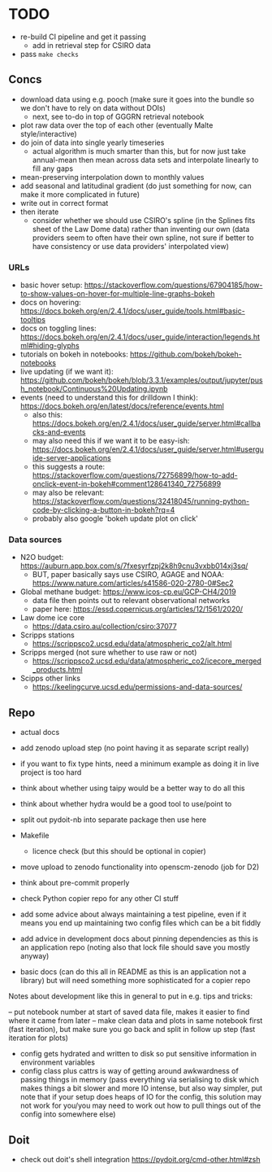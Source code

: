 # TODO

- re-build CI pipeline and get it passing
    - add in retrieval step for CSIRO data
- pass `make checks`

## Concs

- download data using e.g. pooch (make sure it goes into the bundle so we don't have to rely on data without DOIs)
    - next, see to-do in top of GGGRN retrieval notebook
- plot raw data over the top of each other (eventually Malte style/interactive)
- do join of data into single yearly timeseries
    - actual algorithm is much smarter than this, but for now just take annual-mean then mean across data sets and interpolate linearly to fill any gaps
- mean-preserving interpolation down to monthly values
- add seasonal and latitudinal gradient (do just something for now, can make it more complicated in future)
- write out in correct format
- then iterate
    - consider whether we should use CSIRO's spline (in the Splines fits sheet of the Law Dome data) rather than inventing our own (data providers seem to often have their own spline, not sure if better to have consistency or use data providers' interpolated view)

### URLs

- basic hover setup: https://stackoverflow.com/questions/67904185/how-to-show-values-on-hover-for-multiple-line-graphs-bokeh
- docs on hovering: https://docs.bokeh.org/en/2.4.1/docs/user_guide/tools.html#basic-tooltips
- docs on toggling lines: https://docs.bokeh.org/en/2.4.1/docs/user_guide/interaction/legends.html#hiding-glyphs
- tutorials on bokeh in notebooks: https://github.com/bokeh/bokeh-notebooks
- live updating (if we want it): https://github.com/bokeh/bokeh/blob/3.3.1/examples/output/jupyter/push_notebook/Continuous%20Updating.ipynb
- events (need to understand this for drilldown I think): https://docs.bokeh.org/en/latest/docs/reference/events.html
    - also this: https://docs.bokeh.org/en/2.4.1/docs/user_guide/server.html#callbacks-and-events
    - may also need this if we want it to be easy-ish: https://docs.bokeh.org/en/2.4.1/docs/user_guide/server.html#userguide-server-applications
    - this suggests a route: https://stackoverflow.com/questions/72756899/how-to-add-onclick-event-in-bokeh#comment128641340_72756899
    - may also be relevant: https://stackoverflow.com/questions/32418045/running-python-code-by-clicking-a-button-in-bokeh?rq=4
    - probably also google 'bokeh update plot on click'

### Data sources

- N2O budget: https://auburn.app.box.com/s/7fxesyrfzpj2k8h9cnu3vxbb014xj3sq/
    - BUT, paper basically says use CSIRO, AGAGE and NOAA: https://www.nature.com/articles/s41586-020-2780-0#Sec2
- Global methane budget: https://www.icos-cp.eu/GCP-CH4/2019
    - data file then points out to relevant observational networks
    - paper here: https://essd.copernicus.org/articles/12/1561/2020/
- Law dome ice core
    - https://data.csiro.au/collection/csiro:37077
- Scripps stations
    - https://scrippsco2.ucsd.edu/data/atmospheric_co2/alt.html
- Scripps merged (not sure whether to use raw or not)
    - https://scrippsco2.ucsd.edu/data/atmospheric_co2/icecore_merged_products.html
- Scipps other links
    - https://keelingcurve.ucsd.edu/permissions-and-data-sources/

## Repo

- actual docs
- add zenodo upload step (no point having it as separate script really)
- if you want to fix type hints, need a minimum example as doing it in live project is too hard

- think about whether using taipy would be a better way to do all this
- think about whether hydra would be a good tool to use/point to

- split out pydoit-nb into separate package then use here
- Makefile
    - licence check (but this should be optional in copier)
- move upload to zenodo functionality into openscm-zenodo (job for D2)
- think about pre-commit properly
- check Python copier repo for any other CI stuff
- add some advice about always maintaining a test pipeline, even if it means you end up maintaining two config files which can be a bit fiddly
- add advice in development docs about pinning dependencies as this is an application repo (noting also that lock file should save you mostly anyway)
- basic docs (can do this all in README as this is an application not a library) but will need something more sophisticated for a copier repo

Notes about development like this in general to put in e.g. tips and tricks:

– put notebook number at start of saved data file, makes it easier to find where it came from later
– make clean data and plots in same notebook first (fast iteration), but make sure you go back and split in follow up step (fast iteration for plots)
- config gets hydrated and written to disk so put sensitive information in environment variables
- config class plus cattrs is way of getting around awkwardness of passing things in memory (pass everything via serialising to disk which makes things a bit slower and more IO intense, but also way simpler, put note that if your setup does heaps of IO for the config, this solution may not work for you/you may need to work out how to pull things out of the config into somewhere else)

## Doit

- check out doit's shell integration https://pydoit.org/cmd-other.html#zsh

